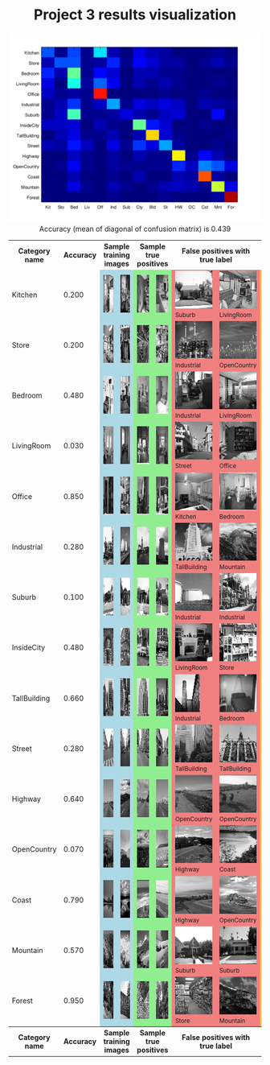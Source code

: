 <center>
<h1>Project 3 results visualization</h1>
<img src="confusion_matrix.png">

<br>
Accuracy (mean of diagonal of confusion matrix) is 0.439
<p>

<table border=0 cellpadding=4 cellspacing=1>
<tr>
<th>Category name</th>
<th>Accuracy</th>
<th colspan=2>Sample training images</th>
<th colspan=2>Sample true positives</th>
<th colspan=2>False positives with true label</th>
<th colspan=2>False negatives with wrong predicted label</th>
</tr>
<tr>
<td>Kitchen</td>
<td>0.200</td>
<td bgcolor=LightBlue><img src="thumbnails/Kitchen_image_0193.jpg" width=100 height=75></td>
<td bgcolor=LightBlue><img src="thumbnails/Kitchen_image_0162.jpg" width=100 height=75></td>
<td bgcolor=LightGreen><img src="thumbnails/Kitchen_image_0173.jpg" width=98 height=75></td>
<td bgcolor=LightGreen><img src="thumbnails/Kitchen_image_0024.jpg" width=57 height=75></td>
<td bgcolor=LightCoral><img src="thumbnails/Suburb_image_0174.jpg" width=113 height=75><br><small>Suburb</small></td>
<td bgcolor=LightCoral><img src="thumbnails/LivingRoom_image_0039.jpg" width=101 height=75><br><small>LivingRoom</small></td>
<td bgcolor=#FFBB55><img src="thumbnails/Kitchen_image_0002.jpg" width=100 height=75><br><small>Office</small></td>
<td bgcolor=#FFBB55><img src="thumbnails/Kitchen_image_0159.jpg" width=60 height=75><br><small>Office</small></td>
</tr>
<tr>
<td>Store</td>
<td>0.200</td>
<td bgcolor=LightBlue><img src="thumbnails/Store_image_0255.jpg" width=102 height=75></td>
<td bgcolor=LightBlue><img src="thumbnails/Store_image_0103.jpg" width=106 height=75></td>
<td bgcolor=LightGreen><img src="thumbnails/Store_image_0034.jpg" width=106 height=75></td>
<td bgcolor=LightGreen><img src="thumbnails/Store_image_0016.jpg" width=100 height=75></td>
<td bgcolor=LightCoral><img src="thumbnails/Industrial_image_0058.jpg" width=140 height=75><br><small>Industrial</small></td>
<td bgcolor=LightCoral><img src="thumbnails/OpenCountry_image_0046.jpg" width=75 height=75><br><small>OpenCountry</small></td>
<td bgcolor=#FFBB55><img src="thumbnails/Store_image_0013.jpg" width=131 height=75><br><small>Industrial</small></td>
<td bgcolor=#FFBB55><img src="thumbnails/Store_image_0121.jpg" width=57 height=75><br><small>Office</small></td>
</tr>
<tr>
<td>Bedroom</td>
<td>0.480</td>
<td bgcolor=LightBlue><img src="thumbnails/Bedroom_image_0145.jpg" width=102 height=75></td>
<td bgcolor=LightBlue><img src="thumbnails/Bedroom_image_0002.jpg" width=97 height=75></td>
<td bgcolor=LightGreen><img src="thumbnails/Bedroom_image_0135.jpg" width=114 height=75></td>
<td bgcolor=LightGreen><img src="thumbnails/Bedroom_image_0160.jpg" width=111 height=75></td>
<td bgcolor=LightCoral><img src="thumbnails/Industrial_image_0084.jpg" width=112 height=75><br><small>Industrial</small></td>
<td bgcolor=LightCoral><img src="thumbnails/LivingRoom_image_0078.jpg" width=113 height=75><br><small>LivingRoom</small></td>
<td bgcolor=#FFBB55><img src="thumbnails/Bedroom_image_0013.jpg" width=100 height=75><br><small>Industrial</small></td>
<td bgcolor=#FFBB55><img src="thumbnails/Bedroom_image_0018.jpg" width=101 height=75><br><small>Office</small></td>
</tr>
<tr>
<td>LivingRoom</td>
<td>0.030</td>
<td bgcolor=LightBlue><img src="thumbnails/LivingRoom_image_0271.jpg" width=100 height=75></td>
<td bgcolor=LightBlue><img src="thumbnails/LivingRoom_image_0125.jpg" width=100 height=75></td>
<td bgcolor=LightGreen><img src="thumbnails/LivingRoom_image_0042.jpg" width=105 height=75></td>
<td bgcolor=LightGreen><img src="thumbnails/LivingRoom_image_0015.jpg" width=100 height=75></td>
<td bgcolor=LightCoral><img src="thumbnails/Street_image_0132.jpg" width=75 height=75><br><small>Street</small></td>
<td bgcolor=LightCoral><img src="thumbnails/Office_image_0119.jpg" width=108 height=75><br><small>Office</small></td>
<td bgcolor=#FFBB55><img src="thumbnails/LivingRoom_image_0084.jpg" width=110 height=75><br><small>Bedroom</small></td>
<td bgcolor=#FFBB55><img src="thumbnails/LivingRoom_image_0107.jpg" width=129 height=75><br><small>Industrial</small></td>
</tr>
<tr>
<td>Office</td>
<td>0.850</td>
<td bgcolor=LightBlue><img src="thumbnails/Office_image_0190.jpg" width=110 height=75></td>
<td bgcolor=LightBlue><img src="thumbnails/Office_image_0202.jpg" width=107 height=75></td>
<td bgcolor=LightGreen><img src="thumbnails/Office_image_0034.jpg" width=101 height=75></td>
<td bgcolor=LightGreen><img src="thumbnails/Office_image_0183.jpg" width=109 height=75></td>
<td bgcolor=LightCoral><img src="thumbnails/Kitchen_image_0135.jpg" width=100 height=75><br><small>Kitchen</small></td>
<td bgcolor=LightCoral><img src="thumbnails/Bedroom_image_0081.jpg" width=107 height=75><br><small>Bedroom</small></td>
<td bgcolor=#FFBB55><img src="thumbnails/Office_image_0144.jpg" width=115 height=75><br><small>Kitchen</small></td>
<td bgcolor=#FFBB55><img src="thumbnails/Office_image_0084.jpg" width=107 height=75><br><small>Kitchen</small></td>
</tr>
<tr>
<td>Industrial</td>
<td>0.280</td>
<td bgcolor=LightBlue><img src="thumbnails/Industrial_image_0120.jpg" width=98 height=75></td>
<td bgcolor=LightBlue><img src="thumbnails/Industrial_image_0284.jpg" width=101 height=75></td>
<td bgcolor=LightGreen><img src="thumbnails/Industrial_image_0055.jpg" width=100 height=75></td>
<td bgcolor=LightGreen><img src="thumbnails/Industrial_image_0003.jpg" width=50 height=75></td>
<td bgcolor=LightCoral><img src="thumbnails/TallBuilding_image_0111.jpg" width=75 height=75><br><small>TallBuilding</small></td>
<td bgcolor=LightCoral><img src="thumbnails/Mountain_image_0072.jpg" width=75 height=75><br><small>Mountain</small></td>
<td bgcolor=#FFBB55><img src="thumbnails/Industrial_image_0138.jpg" width=100 height=75><br><small>Street</small></td>
<td bgcolor=#FFBB55><img src="thumbnails/Industrial_image_0142.jpg" width=54 height=75><br><small>Bedroom</small></td>
</tr>
<tr>
<td>Suburb</td>
<td>0.100</td>
<td bgcolor=LightBlue><img src="thumbnails/Suburb_image_0158.jpg" width=113 height=75></td>
<td bgcolor=LightBlue><img src="thumbnails/Suburb_image_0163.jpg" width=113 height=75></td>
<td bgcolor=LightGreen><img src="thumbnails/Suburb_image_0160.jpg" width=113 height=75></td>
<td bgcolor=LightGreen><img src="thumbnails/Suburb_image_0012.jpg" width=113 height=75></td>
<td bgcolor=LightCoral><img src="thumbnails/Industrial_image_0073.jpg" width=107 height=75><br><small>Industrial</small></td>
<td bgcolor=LightCoral><img src="thumbnails/Industrial_image_0137.jpg" width=120 height=75><br><small>Industrial</small></td>
<td bgcolor=#FFBB55><img src="thumbnails/Suburb_image_0034.jpg" width=113 height=75><br><small>Street</small></td>
<td bgcolor=#FFBB55><img src="thumbnails/Suburb_image_0103.jpg" width=113 height=75><br><small>Bedroom</small></td>
</tr>
<tr>
<td>InsideCity</td>
<td>0.480</td>
<td bgcolor=LightBlue><img src="thumbnails/InsideCity_image_0009.jpg" width=75 height=75></td>
<td bgcolor=LightBlue><img src="thumbnails/InsideCity_image_0226.jpg" width=75 height=75></td>
<td bgcolor=LightGreen><img src="thumbnails/InsideCity_image_0065.jpg" width=75 height=75></td>
<td bgcolor=LightGreen><img src="thumbnails/InsideCity_image_0130.jpg" width=75 height=75></td>
<td bgcolor=LightCoral><img src="thumbnails/LivingRoom_image_0010.jpg" width=100 height=75><br><small>LivingRoom</small></td>
<td bgcolor=LightCoral><img src="thumbnails/Store_image_0090.jpg" width=112 height=75><br><small>Store</small></td>
<td bgcolor=#FFBB55><img src="thumbnails/InsideCity_image_0069.jpg" width=75 height=75><br><small>Store</small></td>
<td bgcolor=#FFBB55><img src="thumbnails/InsideCity_image_0057.jpg" width=75 height=75><br><small>Kitchen</small></td>
</tr>
<tr>
<td>TallBuilding</td>
<td>0.660</td>
<td bgcolor=LightBlue><img src="thumbnails/TallBuilding_image_0124.jpg" width=75 height=75></td>
<td bgcolor=LightBlue><img src="thumbnails/TallBuilding_image_0315.jpg" width=75 height=75></td>
<td bgcolor=LightGreen><img src="thumbnails/TallBuilding_image_0031.jpg" width=75 height=75></td>
<td bgcolor=LightGreen><img src="thumbnails/TallBuilding_image_0078.jpg" width=75 height=75></td>
<td bgcolor=LightCoral><img src="thumbnails/Industrial_image_0114.jpg" width=49 height=75><br><small>Industrial</small></td>
<td bgcolor=LightCoral><img src="thumbnails/Bedroom_image_0071.jpg" width=112 height=75><br><small>Bedroom</small></td>
<td bgcolor=#FFBB55><img src="thumbnails/TallBuilding_image_0077.jpg" width=75 height=75><br><small>InsideCity</small></td>
<td bgcolor=#FFBB55><img src="thumbnails/TallBuilding_image_0013.jpg" width=75 height=75><br><small>Bedroom</small></td>
</tr>
<tr>
<td>Street</td>
<td>0.280</td>
<td bgcolor=LightBlue><img src="thumbnails/Street_image_0195.jpg" width=75 height=75></td>
<td bgcolor=LightBlue><img src="thumbnails/Street_image_0206.jpg" width=75 height=75></td>
<td bgcolor=LightGreen><img src="thumbnails/Street_image_0087.jpg" width=75 height=75></td>
<td bgcolor=LightGreen><img src="thumbnails/Street_image_0048.jpg" width=75 height=75></td>
<td bgcolor=LightCoral><img src="thumbnails/TallBuilding_image_0070.jpg" width=75 height=75><br><small>TallBuilding</small></td>
<td bgcolor=LightCoral><img src="thumbnails/TallBuilding_image_0007.jpg" width=75 height=75><br><small>TallBuilding</small></td>
<td bgcolor=#FFBB55><img src="thumbnails/Street_image_0136.jpg" width=75 height=75><br><small>Store</small></td>
<td bgcolor=#FFBB55><img src="thumbnails/Street_image_0111.jpg" width=75 height=75><br><small>TallBuilding</small></td>
</tr>
<tr>
<td>Highway</td>
<td>0.640</td>
<td bgcolor=LightBlue><img src="thumbnails/Highway_image_0038.jpg" width=75 height=75></td>
<td bgcolor=LightBlue><img src="thumbnails/Highway_image_0242.jpg" width=75 height=75></td>
<td bgcolor=LightGreen><img src="thumbnails/Highway_image_0080.jpg" width=75 height=75></td>
<td bgcolor=LightGreen><img src="thumbnails/Highway_image_0040.jpg" width=75 height=75></td>
<td bgcolor=LightCoral><img src="thumbnails/OpenCountry_image_0032.jpg" width=75 height=75><br><small>OpenCountry</small></td>
<td bgcolor=LightCoral><img src="thumbnails/OpenCountry_image_0037.jpg" width=75 height=75><br><small>OpenCountry</small></td>
<td bgcolor=#FFBB55><img src="thumbnails/Highway_image_0014.jpg" width=75 height=75><br><small>InsideCity</small></td>
<td bgcolor=#FFBB55><img src="thumbnails/Highway_image_0162.jpg" width=75 height=75><br><small>Mountain</small></td>
</tr>
<tr>
<td>OpenCountry</td>
<td>0.070</td>
<td bgcolor=LightBlue><img src="thumbnails/OpenCountry_image_0229.jpg" width=75 height=75></td>
<td bgcolor=LightBlue><img src="thumbnails/OpenCountry_image_0156.jpg" width=75 height=75></td>
<td bgcolor=LightGreen><img src="thumbnails/OpenCountry_image_0006.jpg" width=75 height=75></td>
<td bgcolor=LightGreen><img src="thumbnails/OpenCountry_image_0050.jpg" width=75 height=75></td>
<td bgcolor=LightCoral><img src="thumbnails/Highway_image_0034.jpg" width=75 height=75><br><small>Highway</small></td>
<td bgcolor=LightCoral><img src="thumbnails/Coast_image_0114.jpg" width=75 height=75><br><small>Coast</small></td>
<td bgcolor=#FFBB55><img src="thumbnails/OpenCountry_image_0083.jpg" width=75 height=75><br><small>Mountain</small></td>
<td bgcolor=#FFBB55><img src="thumbnails/OpenCountry_image_0018.jpg" width=75 height=75><br><small>Bedroom</small></td>
</tr>
<tr>
<td>Coast</td>
<td>0.790</td>
<td bgcolor=LightBlue><img src="thumbnails/Coast_image_0326.jpg" width=75 height=75></td>
<td bgcolor=LightBlue><img src="thumbnails/Coast_image_0267.jpg" width=75 height=75></td>
<td bgcolor=LightGreen><img src="thumbnails/Coast_image_0040.jpg" width=75 height=75></td>
<td bgcolor=LightGreen><img src="thumbnails/Coast_image_0063.jpg" width=75 height=75></td>
<td bgcolor=LightCoral><img src="thumbnails/Highway_image_0036.jpg" width=75 height=75><br><small>Highway</small></td>
<td bgcolor=LightCoral><img src="thumbnails/OpenCountry_image_0019.jpg" width=75 height=75><br><small>OpenCountry</small></td>
<td bgcolor=#FFBB55><img src="thumbnails/Coast_image_0041.jpg" width=75 height=75><br><small>InsideCity</small></td>
<td bgcolor=#FFBB55><img src="thumbnails/Coast_image_0088.jpg" width=75 height=75><br><small>Mountain</small></td>
</tr>
<tr>
<td>Mountain</td>
<td>0.570</td>
<td bgcolor=LightBlue><img src="thumbnails/Mountain_image_0349.jpg" width=75 height=75></td>
<td bgcolor=LightBlue><img src="thumbnails/Mountain_image_0131.jpg" width=75 height=75></td>
<td bgcolor=LightGreen><img src="thumbnails/Mountain_image_0045.jpg" width=75 height=75></td>
<td bgcolor=LightGreen><img src="thumbnails/Mountain_image_0097.jpg" width=75 height=75></td>
<td bgcolor=LightCoral><img src="thumbnails/Suburb_image_0046.jpg" width=113 height=75><br><small>Suburb</small></td>
<td bgcolor=LightCoral><img src="thumbnails/Suburb_image_0020.jpg" width=113 height=75><br><small>Suburb</small></td>
<td bgcolor=#FFBB55><img src="thumbnails/Mountain_image_0086.jpg" width=75 height=75><br><small>Forest</small></td>
<td bgcolor=#FFBB55><img src="thumbnails/Mountain_image_0006.jpg" width=75 height=75><br><small>Bedroom</small></td>
</tr>
<tr>
<td>Forest</td>
<td>0.950</td>
<td bgcolor=LightBlue><img src="thumbnails/Forest_image_0164.jpg" width=75 height=75></td>
<td bgcolor=LightBlue><img src="thumbnails/Forest_image_0279.jpg" width=75 height=75></td>
<td bgcolor=LightGreen><img src="thumbnails/Forest_image_0062.jpg" width=75 height=75></td>
<td bgcolor=LightGreen><img src="thumbnails/Forest_image_0024.jpg" width=75 height=75></td>
<td bgcolor=LightCoral><img src="thumbnails/Store_image_0070.jpg" width=101 height=75><br><small>Store</small></td>
<td bgcolor=LightCoral><img src="thumbnails/Mountain_image_0093.jpg" width=75 height=75><br><small>Mountain</small></td>
<td bgcolor=#FFBB55><img src="thumbnails/Forest_image_0118.jpg" width=75 height=75><br><small>Mountain</small></td>
<td bgcolor=#FFBB55><img src="thumbnails/Forest_image_0036.jpg" width=75 height=75><br><small>Mountain</small></td>
</tr>
<tr>
<th>Category name</th>
<th>Accuracy</th>
<th colspan=2>Sample training images</th>
<th colspan=2>Sample true positives</th>
<th colspan=2>False positives with true label</th>
<th colspan=2>False negatives with wrong predicted label</th>
</tr>
</table>
</center>


